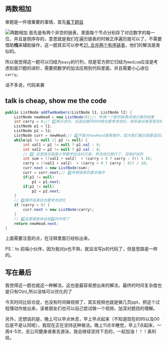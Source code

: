 ## 两数相加
审题是一件很重要的事情，首先[看下题目](https://leetcode-cn.com/problems/add-two-numbers/)

![两数相加](https://s1.ax1x.com/2020/08/18/dMJJCn.png)
首先是有两个非空的链表，里面每个节点分别存了对应数字的每一位，并且是倒序存的，意思就是我们在遍历链表的时候正序遍历就可以了，不需要借助**栈**来辅助操作，这一题其实可以参考[21. 合并两个有序链表](https://leetcode-cn.com/problems/merge-two-sorted-lists/)，他们的解法是类似的。

所以我觉得这一题可以归结为`easy`的行列，但是官方把它归结为`medium`应该是考虑到是21题的进阶，需要把数学的加法应用到代码里面，并且需要小心进位`carry`。

话不多说，代码来袭

## talk is cheap, show me the code
```java
public ListNode addTwoNumbers(ListNode l1, ListNode l2) {
    ListNode newHead = new ListNode(0);// 申请一个新的链表存储计算的结果
    int carry = 0;// 1️⃣表示进位，当退出循环的时候也要考虑进位，很多面试者容易忽略这一点
    ListNode p1 = l1;
    ListNode p2 = l2;
    ListNode curr = newHead;// 2️⃣不能对newHead直接操作，因为我们最后是要返回这个newHead的，所以要有一个新的指针指向它
    while(p1 != null || p2 != null) {
        int val1 = p1 != null ? p1.val : 0;
        int val2 = p2 != null ? p2.val : 0;
        // 3️⃣ 这里其实就是小学数学加法的只是，考虑进位就行了，没啥好说的
        int sum = ((val1 + val2)  + (carry > 0 ? carry : 0)) % 10;
        carry = ((val1 + val2)  + (carry > 0 ? carry : 0)) / 10;
        curr.next = new ListNode(sum);
        curr = curr.next;// 4️⃣考察链表的基本操作
        if(p1 != null)
            p1 = p1.next;
        if(p2 != null)
            p2 = p2.next;
    }
    // 5️⃣循环结束后也要考虑进位
    if (carry > 0) {
        curr.next = new ListNode(carry);
    }
    // 6️⃣这里就能体会到2️⃣的作用了
    return newHead.next;
}
```
上面需要注意的点，在注释里面已经标出来。

PS：to 前端小伙伴，因为我对js也不熟，就没法写js的代码了，但是思路是一样的。

## 写在最后
我觉得这一题也就这一种解法，这也是最容易想出来的解法，最终的时间复杂度也是只有O(n),所以没啥可以优化的了

今天时间比较仓促，也没有时间做视频了，其实视频也就是做几页ppt，把这个过程慢动作放出来，读者朋友们也可以自己尝试做一个视频，加深对题目的理解。

另外，还想说的是，晚上可以早点休息，早上早点起来（不知道现在的95以及00后是不是认同呢），我现在正在坚持这种做法。晚上11点半睡觉，早上7点起床，一周4-5次，去公司健身或者去游泳，我会继续坚持下去的，一起加油！！！奥利给。


